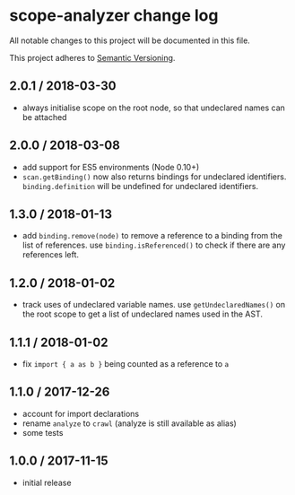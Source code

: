 # scope-analyzer change log

All notable changes to this project will be documented in this file.

This project adheres to [Semantic Versioning](http://semver.org/).

## 2.0.1 / 2018-03-30
* always initialise scope on the root node, so that undeclared names can be attached

## 2.0.0 / 2018-03-08

* add support for ES5 environments (Node 0.10+)
* `scan.getBinding()` now also returns bindings for undeclared identifiers. `binding.definition` will be undefined for undeclared identifiers.

## 1.3.0 / 2018-01-13

* add `binding.remove(node)` to remove a reference to a binding from the list of references. use `binding.isReferenced()` to check if there are any references left.

## 1.2.0 / 2018-01-02

* track uses of undeclared variable names. use `getUndeclaredNames()` on the root scope to get a list of undeclared names used in the AST.

## 1.1.1 / 2018-01-02

* fix `import { a as b }` being counted as a reference to `a`

## 1.1.0 / 2017-12-26

* account for import declarations
* rename `analyze` to `crawl` (analyze is still available as alias)
* some tests

## 1.0.0 / 2017-11-15

* initial release
